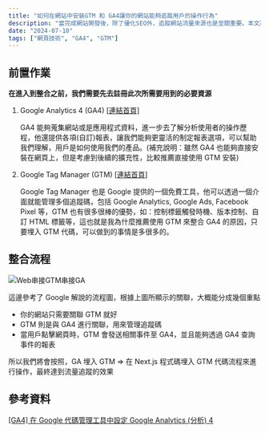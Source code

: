```yaml
---
title: "如何在網站中安裝GTM 和 GA4讓你的網站能夠追蹤用戶的操作行為"
description: "當完成網站開發後，除了優化SEO外，追蹤網站流量來源也是至關重要。本文將介紹如何利用Google Tag Manager (GTM)來管理Google Analytics (GA)，並在Next.js專案中安裝GTM，從而有效地監控和分析網站流量。"
date: "2024-07-10"
tags: ["網頁技術", "GA4", "GTM"]
---
```


## 前置作業

**在進入到整合之前，我們需要先去註冊此次所需要用到的必要資源**

1. Google Analytics 4 (GA4) [[連結首頁]](https://analytics.google.com/)

    GA4 能夠蒐集網站或是應用程式資料，進一步去了解分析使用者的操作歷程，他還提供各項(自訂)報表，讓我們能夠更靈活的制定報表選項，可以幫助我們理解，用戶是如何使用我們的產品。(補充說明：雖然 GA4 也能夠直接安裝在網頁上，但是考慮到後續的擴充性，比較推薦直接使用 GTM 安裝)

2. Google Tag Manager (GTM) [[連結首頁]](https://tagmanager.google.com/)

    Google Tag Manager 也是 Google 提供的一個免費工具，他可以透過一個介面就能管理多個追蹤碼，包括 Google Analytics, Google Ads, Facebook Pixel 等，GTM 也有很多很棒的優勢，如：控制標籤觸發時機、版本控制、自訂 HTML 標籤等，這也就是我為什麼推薦使用 GTM 來整合 GA4 的原因，只要埋入 GTM 代碼，可以做到的事情是多很多的。

## 整合流程

![Web串接GTM串接GA](/covers/web-gtm-ga4.png)

這邊參考了 Google 解說的流程圖，根據上圖所顯示的關聯，大概能分成幾個重點

-   你的網站只需要關聯 GTM 就好
-   GTM 則是與 GA4 進行關聯，用來管理追蹤碼
-   當用戶點擊網頁時，GTM 會發送相關事件至 GA4，並且能夠透過 GA4 查詢事件的報表

所以我們將會按照，GA 埋入 GTM => 在 Next.js 程式碼埋入 GTM 代碼流程來進行操作，最終達到流量追蹤的效果

## 參考資料

[[GA4] 在 Google 代碼管理工具中設定 Google Analytics (分析) 4](https://support.google.com/tagmanager/answer/9442095?hl=zh-MO)
